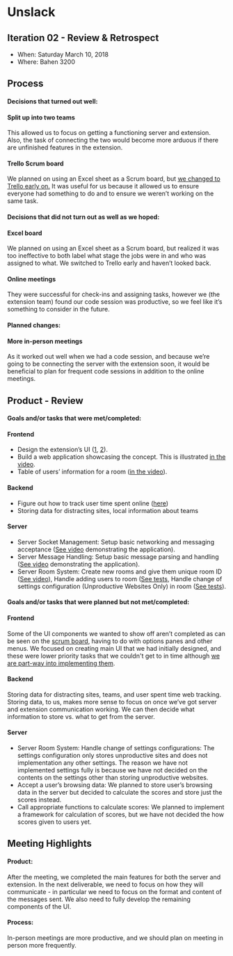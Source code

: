 # Unslack

## Iteration 02 - Review & Retrospect

 * When: Saturday March 10, 2018
 * Where: Bahen 3200

## Process

#### Decisions that turned out well:

#### Split up into two teams
This allowed us to focus on getting a functioning server and extension. Also, the task of connecting the two would become more arduous if there are unfinished features in the extension.

#### Trello Scrum board
We planned on using an Excel sheet as a Scrum board, but [we changed to Trello early on.](./images/scrumboard.PNG) It was useful for us because it allowed us to ensure everyone had something to do and to ensure we weren’t working on the same task.

#### Decisions that did not turn out as well as we hoped:

#### Excel board
We planned on using an Excel sheet as a Scrum board, but realized it was too ineffective to both label what stage the jobs were in and who was assigned to what. We switched to Trello early and haven’t looked back.

#### Online meetings
They were successful for check-ins and assigning tasks, however we (the extension team) found our code session was productive, so we feel like it’s something to consider in the future.

#### Planned changes:

#### More in-person meetings

As it worked out well when we had a code session, and because we’re going to be connecting the server with the extension soon, it would be beneficial to plan for frequent code sessions in addition to the online meetings.

## Product - Review

#### Goals and/or tasks that were met/completed:

#### Frontend
* Design the extension’s UI ([1](./images/IMG_20180212_214753.jpg), [2](./images/ui.jpg)).
* Build a web application showcasing the concept. This is illustrated [in the video](https://www.youtube.com/watch?v=7MKS4IA48io).
* Table of users’ information for a room ([in the video](https://www.youtube.com/watch?v=7MKS4IA48io)).
#### Backend
* Figure out how to track user time spent online ([here](./codesample.txt))
* Storing data for distracting sites, local information about teams

#### Server
* Server Socket Management: Setup basic networking and messaging acceptance ([See video](https://www.youtube.com/watch?v=7MKS4IA48io) demonstrating the application).
* Server Message Handling: Setup basic message parsing and handling ([See video](https://www.youtube.com/watch?v=7MKS4IA48io) demonstrating the application).
* Server Room System: Create new rooms and give them unique room ID ([See video](https://www.youtube.com/watch?v=7MKS4IA48io)), Handle adding users to room ([See tests](../src/server/src/tests/RoomManagerTest.java), Handle change of settings configuration (Unproductive Websites Only) in room ([See tests](../src/server/src/tests/RoomManagerTest.java)).

#### Goals and/or tasks that were planned but not met/completed:

#### Frontend
Some of the UI components we wanted to show off aren’t completed as can be seen on the [scrum board](./images/scrumboard.PNG), having to do with options panes and other menus. We focused on creating main UI that we had initially designed, and these were lower priority tasks that we couldn't get to in time although [we are part-way into implementing them](./codesample2.txt).

#### Backend
Storing data for distracting sites, teams, and user spent time web tracking. Storing data, to us, makes more sense to focus on once we’ve got server and extension communication working. We can then decide what information to store vs. what to get from the server.

#### Server
* Server Room System: Handle change of settings configurations: The settings configuration only stores unproductive sites and does not implementation any other settings. The reason we have not implemented settings fully is because we have not decided on the contents on the settings other than storing unproductive websites. 
* Accept a user’s browsing data: We planned to store user’s browsing data in the server but decided to calculate the scores and store just the scores instead.
* Call appropriate functions to calculate scores: We planned to implement a framework for calculation of scores, but we have not decided the how scores given to users yet.

## Meeting Highlights

#### Product:
After the meeting, we completed the main features for both the server and extension. In the next deliverable, we need to focus on how they will communicate - in particular we need to focus on the format and content of the messages sent. We also need to fully develop the remaining components of the UI.

#### Process:
In-person meetings are more productive, and we should plan on meeting in person more frequently.
